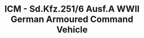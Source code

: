---
layout: product
title: "ICM - Sd.Kfz.251/6 Ausf.A WWII German Armoured Command Vehicle"
price: "TBA" 
desc: "N/A"
img_path: "/assets/img/ICM35102.jpg"
brand: "N/A"
available: false
special_offer: false
new: false
soon: false
cat: "010000"
subcat: "013600"
subsubcat: "0N/A"
sifra: "ICM35102"
popular: false
---